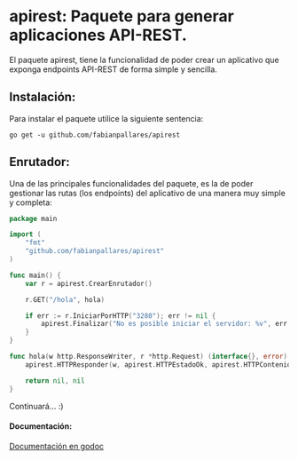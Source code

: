 # apirest: Paquete para generar aplicaciones API-REST. 

El paquete apirest, tiene la funcionalidad de poder crear un aplicativo que
exponga endpoints API-REST de forma simple y sencilla.

## Instalación:
Para instalar el paquete utilice la siguiente sentencia:
```
go get -u github.com/fabianpallares/apirest
```

## Enrutador:
Una de las principales funcionalidades del paquete, es la de poder gestionar las
rutas (los endpoints) del aplicativo de una manera muy simple y completa:

```GO
package main

import (
    "fmt"
    "github.com/fabianpallares/apirest"
)

func main() {
    var r = apirest.CrearEnrutador()

    r.GET("/hola", hola)

    if err := r.IniciarPorHTTP("3280"); err != nil {
        apirest.Finalizar("No es posible iniciar el servidor: %v", err.Error())
    }
}

func hola(w http.ResponseWriter, r *http.Request) (interface{}, error) {
    apirest.HTTPResponder(w, apirest.HTTPEstadoOk, apirest.HTTPContenidoTextPlain, nil, "Hola mundo")

    return nil, nil
}

```

Continuará... :)

#### Documentación:
[Documentación en godoc](https://godoc.org/github.com/fabianpallares/apirest)
